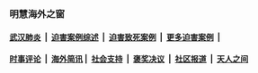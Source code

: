 
### 明慧海外之窗

####  [武汉肺炎](indexes/365.md?t=02200600) &nbsp;|&nbsp;  [迫害案例综述](indexes/328.md?t=02200600) &nbsp;|&nbsp; [迫害致死案例](indexes/277.md?t=02200600)  &nbsp;|&nbsp; [更多迫害案例](indexes/81.md?t=02200600)  &nbsp;|&nbsp; 
####  [时事评论](indexes/19.md?t=02200600) &nbsp;|&nbsp; [海外简讯](indexes/245.md?t=02200600)&nbsp;|&nbsp;  [社会支持](indexes/140.md?t=02200600) &nbsp;|&nbsp; [褒奖决议](indexes/282.md?t=02200600) &nbsp;|&nbsp; [社区报道](indexes/91.md?t=02200600)  &nbsp;|&nbsp; [天人之间](indexes/78.md?t=02200600) 

